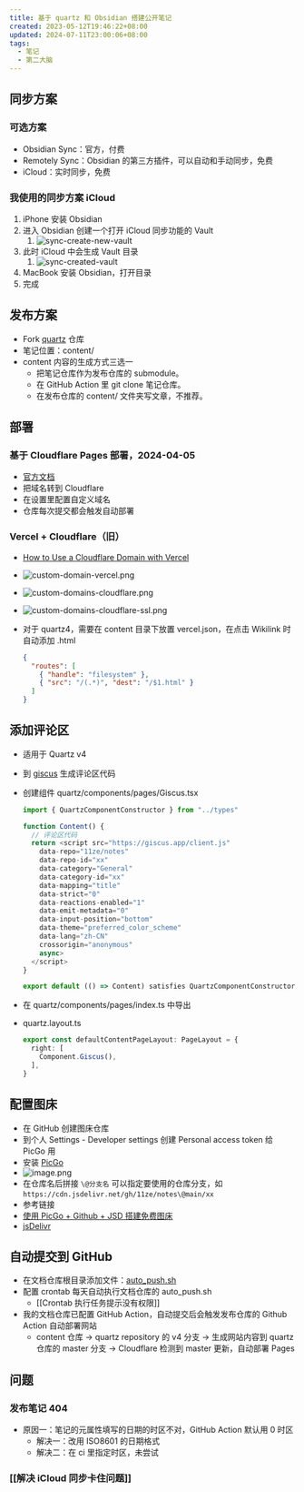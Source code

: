 ```yaml
---
title: 基于 quartz 和 Obsidian 搭建公开笔记
created: 2023-05-12T19:46:22+08:00
updated: 2024-07-11T23:00:06+08:00
tags:
  - 笔记
  - 第二大脑
---
```


## 同步方案

### 可选方案

- Obsidian Sync：官方，付费
- Remotely Sync：Obsidian 的第三方插件，可以自动和手动同步，免费
- iCloud：实时同步，免费

### 我使用的同步方案 iCloud

1. iPhone 安装 Obsidian
2. 进入 Obsidian 创建一个打开 iCloud 同步功能的 Vault
   1. ![sync-create-new-vault](https://cdn.jsdelivr.net/gh/11ze/static/images/sync-create-new-vault.png)
3. 此时 iCloud 中会生成 Vault 目录
   1. ![sync-created-vault](https://cdn.jsdelivr.net/gh/11ze/static/images/sync-created-vault.png)
4. MacBook 安装 Obsidian，打开目录
5. 完成

## 发布方案

- Fork [quartz](https://github.com/jackyzha0/quartz) 仓库
- 笔记位置：content/
- content 内容的生成方式三选一
  - 把笔记仓库作为发布仓库的 submodule。
  - 在 GitHub Action 里 git clone 笔记仓库。
  - 在发布仓库的 content/ 文件夹写文章，不推荐。

## 部署

### 基于 Cloudflare Pages 部署，2024-04-05

- [官方文档](https://developers.cloudflare.com/pages/framework-guides/deploy-anything/)
- 把域名转到 Cloudflare
- 在设置里配置自定义域名
- 仓库每次提交都会触发自动部署

### Vercel + Cloudflare（旧）

- [How to Use a Cloudflare Domain with Vercel](https://vercel.com/guides/using-cloudflare-with-vercel)
- ![custom-domain-vercel.png](https://cdn.jsdelivr.net/gh/11ze/static/images/custom-domain-vercel.png)
- ![custom-domains-cloudflare.png](https://cdn.jsdelivr.net/gh/11ze/static/images/custom-domains-cloudflare.png)
- ![custom-domains-cloudflare-ssl.png](https://cdn.jsdelivr.net/gh/11ze/static/images/custom-domains-cloudflare-ssl.png)
- 对于 quartz4，需要在 content 目录下放置 vercel.json，在点击 Wikilink 时自动添加 .html

    ```json
    {
      "routes": [
        { "handle": "filesystem" },
        { "src": "/(.*)", "dest": "/$1.html" }
      ]
    }
    ```

## 添加评论区

- 适用于 Quartz v4
- 到 [giscus](https://giscus.app/zh-CN) 生成评论区代码
- 创建组件 quartz/components/pages/Giscus.tsx

    ```JavaScript
    import { QuartzComponentConstructor } from "../types"

    function Content() {
      // 评论区代码
      return <script src="https://giscus.app/client.js"
        data-repo="11ze/notes"
        data-repo-id="xx"
        data-category="General"
        data-category-id="xx"
        data-mapping="title"
        data-strict="0"
        data-reactions-enabled="1"
        data-emit-metadata="0"
        data-input-position="bottom"
        data-theme="preferred_color_scheme"
        data-lang="zh-CN"
        crossorigin="anonymous"
        async>
      </script>
    }

    export default (() => Content) satisfies QuartzComponentConstructor
    ```

- 在 quartz/components/pages/index.ts 中导出
- quartz.layout.ts

  ```TypeScript
  export const defaultContentPageLayout: PageLayout = {
    right: [
      Component.Giscus(),
    ],
  }
  ```

## 配置图床

- 在 GitHub 创建图床仓库
- 到个人 Settings - Developer settings 创建 Personal access token 给 PicGo 用
- 安装 [PicGo](https://picgo.github.io/PicGo-Doc/zh/)
- ![image.png](https://cdn.jsdelivr.net/gh/11ze/static/images/picgo-github-config.png)
- 在仓库名后拼接 `\@分支名` 可以指定要使用的仓库分支，如 `https://cdn.jsdelivr.net/gh/11ze/notes\@main/xx`
- 参考链接
- [使用 PicGo + Github + JSD 搭建免费图床](https://asuka4every.top/build-your-own-img-host/)
- [jsDelivr](https://www.jsdelivr.com/)

## 自动提交到 GitHub

- 在文档仓库根目录添加文件：[auto_push.sh](https://github.com/11ze/notes/blob/main/scripts/auto_push.sh)
- 配置 crontab 每天自动执行文档仓库的 auto_push.sh
  - [[Crontab 执行任务提示没有权限]]
- 我的文档仓库已配置 GitHub Action，自动提交后会触发发布仓库的 Github Action 自动部署网站
  - content 仓库 -> quartz repository 的 v4 分支 -> 生成网站内容到 quartz 仓库的 master 分支 -> Cloudflare 检测到 master 更新，自动部署 Pages

## 问题

### 发布笔记 404

- 原因一：笔记的元属性填写的日期的时区不对，GitHub Action 默认用 0 时区
  - 解决一：改用 ISO8601 的日期格式
  - 解决二：在 ci 里指定时区，未尝试

### [[解决 iCloud 同步卡住问题]]
